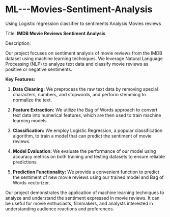 # ML---Movies-Sentiment-Analysis
Using Logistic regression classifier to sentiments Analysis Movies reviews

Title: **IMDB Movie Reviews Sentiment Analysis**

Description:

Our project focuses on sentiment analysis of movie reviews from the IMDB dataset using machine learning techniques. We leverage Natural Language Processing (NLP) to analyze text data and classify movie reviews as positive or negative sentiments.

**Key Features:**

1. **Data Cleaning:** We preprocess the raw text data by removing special characters, numbers, and stopwords, and perform stemming to normalize the text.

2. **Feature Extraction:** We utilize the Bag of Words approach to convert text data into numerical features, which are then used to train machine learning models.

3. **Classification:** We employ Logistic Regression, a popular classification algorithm, to train a model that can predict the sentiment of movie reviews.

4. **Model Evaluation:** We evaluate the performance of our model using accuracy metrics on both training and testing datasets to ensure reliable predictions.

5. **Prediction Functionality:** We provide a convenient function to predict the sentiment of new movie reviews using our trained model and Bag of Words vectorizer.

Our project demonstrates the application of machine learning techniques to analyze and understand the sentiment expressed in movie reviews. It can be useful for movie enthusiasts, filmmakers, and analysts interested in understanding audience reactions and preferences.
